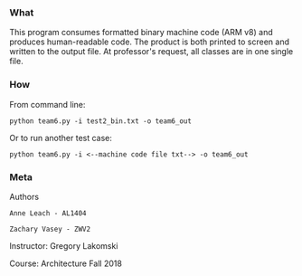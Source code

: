 ### What
This program consumes formatted binary machine code (ARM v8) and produces human-readable code.  The product is both printed to screen and written to the output file.  	At professor's request, all classes are in one single file.

### How
From command line:

	python team6.py -i test2_bin.txt -o team6_out
	
Or to run another test case:

	python team6.py -i <--machine code file txt--> -o team6_out
	

### Meta
Authors

	Anne Leach - AL1404
	
	Zachary Vasey - ZWV2
	
Instructor: Gregory Lakomski

Course: Architecture Fall 2018


	
